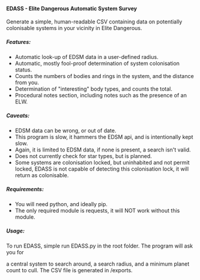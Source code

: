 #### EDASS - Elite Dangerous Automatic System Survey



Generate a simple, human-readable CSV containing data on potentially colonisable systems in your vicinity in Elite Dangerous.



##### Features:

* Automatic look-up of EDSM data in a user-defined radius.
* Automatic, mostly fool-proof determination of system colonisation status.
* Counts the numbers of bodies and rings in the system, and the distance from you.
* Determination of "interesting" body types, and counts the total.
* Procedural notes section, including notes such as the presence of an ELW.



##### Caveats:

* EDSM data can be wrong, or out of date.
* This program is slow, it hammers the EDSM api, and is intentionally kept slow.
* Again, it is limited to EDSM data, if none is present, a search isn't valid.
* Does not currently check for star types, but is planned.
* Some systems are colonisation locked, but uninhabited and not permit locked, EDASS is not capable of detecting this colonisation lock, it will return as colonisable.



##### Requirements:

* You will need python, and ideally pip.
* The only required module is requests, it will NOT work without this module.



##### Usage:

To run EDASS, simple run EDASS.py in the root folder. The program will ask you for

a central system to search around, a search radius, and a minimum planet count to cull. The CSV file is generated in /exports.

